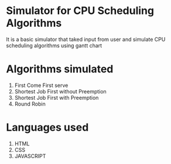 # Simulator for CPU Scheduling Algorithms
It is a basic simulator that taked input from user and simulate CPU scheduling algorithms using gantt chart
# Algorithms simulated
1. First Come First serve
2. Shortest Job First without Preemption
3. Shortest Job First with Preemption
4. Round Robin
# Languages used
1. HTML
2. CSS
3. JAVASCRIPT
